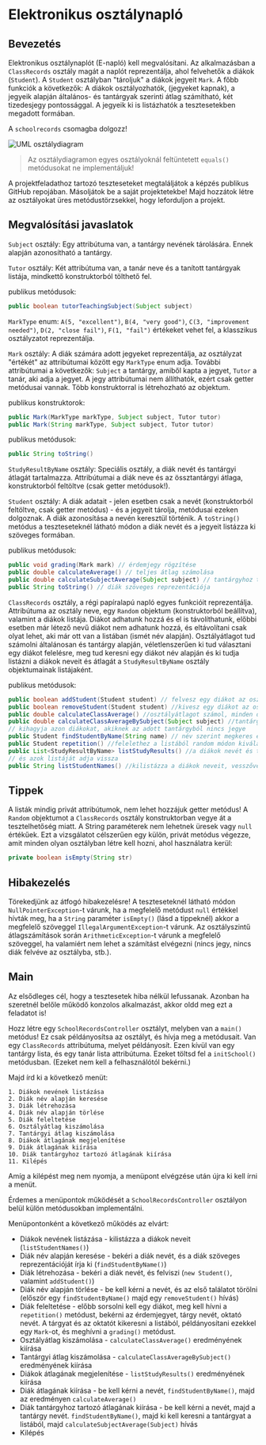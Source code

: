 # Elektronikus osztálynapló

## Bevezetés

Elektronikus osztálynaplót (E-napló) kell megvalósítani. Az alkalmazásban a `ClassRecords` osztály magát a naplót reprezentálja,
ahol felvehetők a diákok (`Student`). A `Student` osztályban "tároljuk" a diákok jegyeit `Mark`.
A főbb funkciók a következők:
A diákok osztályozhatók, (jegyeket kapnak), a jegyeik alapján általános- és tantárgyak szerinti átlag számítható, két tizedesjegy
pontossággal. A jegyeik ki is listázhatók a tesztesetekben megadott formában.

A `schoolrecords` csomagba dolgozz!

![UML osztálydiagram](images/schoolrecords.png)

> Az osztálydiagramon egyes osztályoknál feltüntetett `equals()` metódusokat ne implementáljuk!

A projektfeladathoz tartozó teszteseteket megtaláljátok a képzés publikus GitHub repojában. 
Másoljátok be a saját projektetekbe! Majd hozzátok létre az osztályokat üres metódustörzsekkel, 
hogy leforduljon a projekt.

## Megvalósítási javaslatok

`Subject` osztály:
Egy attribútuma van, a tantárgy nevének tárolására. Ennek alapján azonosítható a tantárgy.

`Tutor` osztály:
Két attribútuma van, a tanár neve és a tanított tantárgyak listája, mindkettő konstruktorból tölthető fel.

publikus metódusok:
```java
public boolean tutorTeachingSubject(Subject subject)
```

`MarkType` enum:
`A(5, "excellent")`, `B(4, "very good")`, `C(3, "improvement needed")`, `D(2, "close fail")`, `F(1, "fail")`
értékeket vehet fel, a klasszikus osztályzatot reprezentálja.

`Mark` osztály:
A diák számára adott jegyeket reprezentálja, az osztályzat "értékét" az attribútumai között egy `MarkType` enum adja.
További attribútumai a következők: `Subject` a tantárgy, amiből kapta a jegyet, `Tutor` a tanár, aki adja a jegyet.
A jegy attribútumai nem állíthatók, ezért csak getter metódusai vannak. Több konstruktorral is létrehozható az objektum.

publikus konstruktorok:

```java
public Mark(MarkType markType, Subject subject, Tutor tutor)
public Mark(String markType, Subject subject, Tutor tutor)
```

publikus metódusok:

```java
public String toString()
```

`StudyResultByName` osztály:
Speciális osztály, a diák nevét és tantárgyi átlagát tartalmazza.
Attribútumai a diák neve és az össztantárgyi átlaga, konstruktorból
feltöltve (csak getter metódusok!).

`Student` osztály:
A diák adatait - jelen esetben csak a nevét (konstruktorból feltöltve, csak getter metódus) - és a jegyeit tárolja,
metódusai ezeken dolgoznak.
A diák azonosítása a nevén keresztül történik. A `toString()` metódus a teszteseteknél látható módon
a diák nevét és a jegyeit listázza ki szöveges formában.

publikus metódusok:
```java
public void grading(Mark mark) // érdemjegy rögzítése
public double calculateAverage() // teljes átlag számolása
public double calculateSubjectAverage(Subject subject) // tantárgyhoz tartozó átlag számítása
public String toString() // diák szöveges reprezentációja
```

`ClassRecords` osztály, a régi papíralapú napló egyes funkcióit reprezentálja.
Attribútuma az osztály neve, egy `Random` objektum (konstruktorból beállítva),
valamint a diákok listája.
Diákot adhatunk hozzá és el is távolíthatunk, előbbi esetben már létező nevű
diákot nem adhatunk hozzá, és eltávolítani
csak olyat lehet, aki már ott van a listában (ismét név alapján).
Osztályátlagot tud számolni általánosan és tantárgy alapján,
véletlenszerűen ki tud választani egy diákot felelésre, meg tud keresni egy diákot név alapján
és ki tudja listázni a diákok neveit és átlagát a `StudyResultByName` osztály
objektumainak listájaként.

publikus metódusok:
```java
public boolean addStudent(Student student) // felvesz egy diákot az osztályba
public boolean removeStudent(Student student) //kivesz egy diákot az osztályból
public double calculateClassAverage() //osztályátlagot számol, minden diákot figyelembe véve
public double calculateClassAverageBySubject(Subject subject) //tantárgy szerinti osztályátlagot számol,
// kihagyja azon diákokat, akiknek az adott tantárgyból nincs jegye
public Student findStudentByName(String name) // név szerint megkeres egy diákot az osztályban
public Student repetition() //felelethez a listából random módon kiválaszt egy diákot
public List<StudyResultByName> listStudyResults() //a diákok nevét és tanulmányi átlagát egy-egy új objektumba viszi,
// és azok listáját adja vissza
public String listStudentNames() //kilistázza a diákok neveit, vesszővel elválasztva
```

## Tippek

A listák mindig privát attribútumok, nem lehet hozzájuk getter metódus!
A `Random` objektumot a `ClassRecords` osztály konstruktorban vegye át a tesztelhetőség miatt.
A String paraméterek nem lehetnek üresek vagy `null` értékűek. Ezt a vizsgálatot célszerűen egy külön,
privát metódus végezze, amit minden olyan osztályban létre kell hozni, ahol használatra kerül:

```java
private boolean isEmpty(String str)
```

## Hibakezelés

Törekedjünk az átfogó hibakezelésre! A teszteseteknél látható módon `NullPointerException`-t várunk,
ha a megfelelő metódust `null` értékkel hívták meg,
ha a `String` paraméter `isEmpty()` (lásd a tippeknél) akkor a megfelelő szöveggel `IllegalArgumentException`-t várunk.
Az osztályszintű átlagszámítások során `ArithmeticException`-t várunk a megfelelő szöveggel,
ha valamiért nem lehet a számítást elvégezni (nincs jegy, nincs diák felvéve az osztályba, stb.).

<!-- [rating feedback=java-schoolrecords] -->

## Main

Az elsődleges cél, hogy a tesztesetek hiba nélkül lefussanak. Azonban ha szeretnél belőle működő
konzolos alkalmazást, akkor oldd meg ezt a feladatot is!

Hozz létre egy `SchoolRecordsController` osztályt, melyben van a `main()` metódus!
Ez csak példányosítsa az osztályt, és hívja meg a metódusait.
Van egy `ClassRecords` attribútuma, melyet példányosít. Ezen kívül van egy tantárgy lista,
és egy tanár lista attribútuma. Ezeket töltsd fel a `initSchool()` metódusban.
(Ezeket nem kell a felhasználótól bekérni.)

Majd írd ki a következő menüt:

```
1. Diákok nevének listázása
2. Diák név alapján keresése
3. Diák létrehozása
4. Diák név alapján törlése
5. Diák feleltetése
6. Osztályátlag kiszámolása
7. Tantárgyi átlag kiszámolása
8. Diákok átlagának megjelenítése
9. Diák átlagának kiírása
10. Diák tantárgyhoz tartozó átlagának kiírása
11. Kilépés
```

Amíg a kilépést meg nem nyomja, a menüpont elvégzése után újra ki kell írni a menüt.

Érdemes a menüpontok működését a `SchoolRecordsController` osztályon belül külön metódusokban implementálni.

Menüpontonként a következő működés az elvárt:

* Diákok nevének listázása - kilistázza a diákok neveit (`listStudentNames()`)
* Diák név alapján keresése - bekéri a diák nevét, és a diák szöveges reprezentációját írja ki (`findStudentByName()`)
* Diák létrehozása - bekéri a diák nevét, és felviszi (`new Student()`, valamint `addStudent()`)
* Diák név alapján törlése - be kell kérni a nevét, és az első találatot törölni (először egy `findStudentByName()` majd egy `removeStudent()` hívás)
* Diák feleltetése - előbb sorsolni kell egy diákot, meg kell hívni a `repetition()` metódust, bekérni az érdemjegyet, tárgy nevét, oktató nevét. A tárgyat és az oktatót kikeresni a listából, példányosítani ezekkel egy `Mark`-ot, és meghívni a `grading()` metódust.
* Osztályátlag kiszámolása - `calculateClassAverage()` eredményének kiírása
* Tantárgyi átlag kiszámolása - `calculateClassAverageBySubject()` eredményének kiírása
* Diákok átlagának megjelenítése - `listStudyResults()` eredményének kiírása
* Diák átlagának kiírása - be kell kérni a nevét, `findStudentByName()`, majd az eredményen `calculateAverage()`
* Diák tantárgyhoz tartozó átlagának kiírása - be kell kérni a nevét, majd a tantárgy nevét. `findStudentByName()`, majd ki kell keresni a tantárgyat a listából, majd `calculateSubjectAverage(Subject)` hívás
* Kilépés